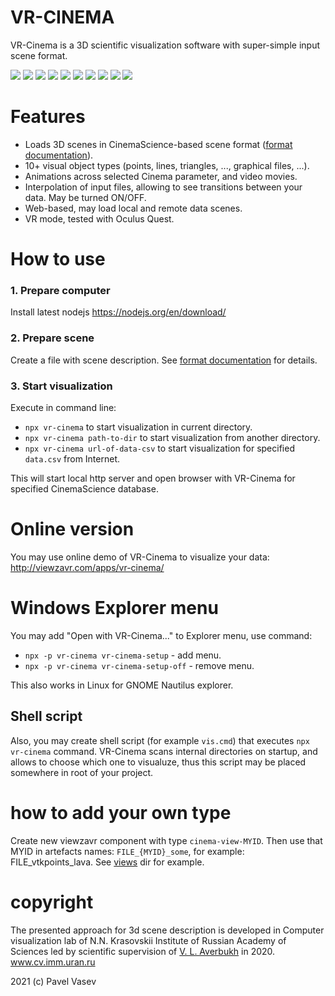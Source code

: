 # VR-CINEMA

VR-Cinema is a 3D scientific visualization software with super-simple input scene format.


![](http://showtime.lact.in/resizer_st/fit/160/160//files/visual/2020-03-12/2020-03-12-at-11-47-04.gif)
![](http://showtime.lact.in/resizer_st/fit/160/160//files/visual/2020-03-12/2020-03-12-at-14-13-10.png)
![](http://showtime.lact.in/resizer_st/fit/160/160//files/visual/2020-03-12/2020-03-12-at-14-24-20.png)
![](http://showtime.lact.in/resizer_st/fit/160/160//files/visual/2020-03-11/2020-03-11-at-14-25-15.png)
![](http://showtime.lact.in/resizer_st/fit/160/160//files/visual/2020-03-11/2020-03-11-at-10-35-30.png)
![](http://showtime.lact.in/resizer_st/fit/160/160//files/visual/2020-03-05/2020-03-05-at-14-16-05.png)
![](http://showtime.lact.in/resizer_st/fit/160/160//files/visual/2020-03-04/2020-03-04-at-13-43-27.png)
![](http://showtime.lact.in/resizer_st/fit/160/160//files/visual/2020-03-02/2020-03-02-at-20-28-43.png)
![](http://showtime.lact.in/resizer_st/fit/160/160//files/visual/2020-03-02/2020-03-02-at-22-47-20.png)
![](http://showtime.lact.in/resizer_st/fit/160/160//files/visual/2020-03-02/2020-03-02-at-20-29-14.png)

# Features

* Loads 3D scenes in CinemaScience-based scene format ([format documentation](format.md)).
* 10+ visual object types (points, lines, triangles, ..., graphical files, ...).
* Animations across selected Cinema parameter, and video movies.
* Interpolation of input files, allowing to see transitions between your data. May be turned ON/OFF.
* Web-based, may load local and remote data scenes.
* VR mode, tested with Oculus Quest.

# How to use

### 1. Prepare computer
Install latest nodejs https://nodejs.org/en/download/

### 2. Prepare scene

Create a file with scene description. See [format documentation](format.md) for details.

### 3. Start visualization

Execute in command line:
* `npx vr-cinema` to start visualization in current directory.
* `npx vr-cinema path-to-dir` to start visualization from another directory.
* `npx vr-cinema url-of-data-csv` to start visualization for specified `data.csv` from Internet.

This will start local http server and open browser with VR-Cinema for specified CinemaScience database.

# Online version

You may use online demo of VR-Cinema to visualize your data: http://viewzavr.com/apps/vr-cinema/

# Windows Explorer menu

You may add "Open with VR-Cinema..." to Explorer menu, use command:
* `npx -p vr-cinema vr-cinema-setup` - add menu.
* `npx -p vr-cinema vr-cinema-setup-off` - remove menu.

This also works in Linux for GNOME Nautilus explorer.

## Shell script
Also, you may create shell script (for example `vis.cmd`) that executes `npx vr-cinema` command.
VR-Cinema scans internal directories on startup, and allows to choose which one to visualuze,
thus this script may be placed somewhere in root of your project.

# how to add your own type

Create new viewzavr component with type `cinema-view-MYID`.
Then use that MYID in artefacts names: `FILE_{MYID}_some`, for example: FILE_vtkpoints_lava.
See [views](views) dir for example.

# copyright

The presented approach for 3d scene description is developed in Computer visualization lab 
of N.N. Krasovskii Institute of Russian Academy of Sciences led by scientific supervision 
of [V. L. Averbukh](https://www.researchgate.net/profile/Vladimir_Averbukh) in 2020. www.cv.imm.uran.ru

2021 (c) Pavel Vasev
